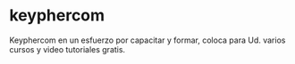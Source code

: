 keyphercom
==========


Keyphercom en un esfuerzo por capacitar y formar, coloca para Ud. varios cursos y video tutoriales gratis.

